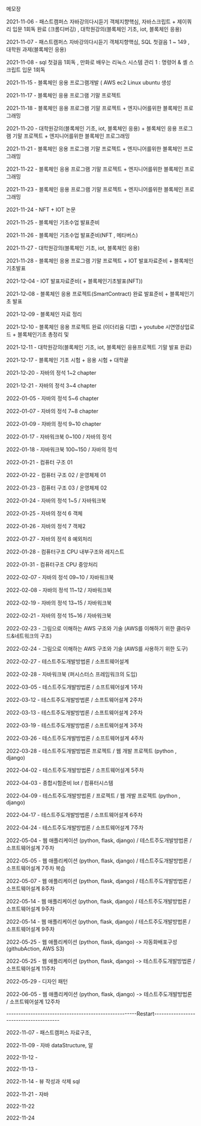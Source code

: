 메모장


2021-11-06 - 패스트캠퍼스 자바강의다시듣기 객체지향핵심, 자바스크립트 + 제이쿼리 입문 1회독 완료 (크롬디버깅) , 대학원강의(블록체인 기초, iot, 블록체인 응용) 


2021-11-07 - 패스트캠퍼스 자바강의다시듣기 객체지향핵심, SQL 첫걸음 1 ~ 149 , 대학원 과제(블록체인 응용)

2021-11-08 - sql 첫걸음 1회독 , 만화로 배우는 리눅스 시스템 관리 1 : 명령어 & 셸 스크립트 입문 1회독

2021-11-15 - 블록체인 응용 프로그램개발 ( AWS ec2 Linux ubuntu 생성

2021-11-17 - 블록체인 응용 프로그램 기말 프로젝트

2021-11-18 - 블록체인 응용 프로그램 기말 프로젝트 + 엔지니어를위한 블록체인 프로그래밍

2021-11-20 - 대학원강의(블록체인 기초, iot, 블록체인 응용) + 블록체인 응용 프로그램 기말 프로젝트 + 엔지니어를위한 블록체인 프로그래밍

2021-11-21 - 블록체인 응용 프로그램 기말 프로젝트 + 엔지니어를위한 블록체인 프로그래밍

2021-11-22 - 블록체인 응용 프로그램 기말 프로젝트 + 엔지니어를위한 블록체인 프로그래밍

2021-11-23 - 블록체인 응용 프로그램 기말 프로젝트 + 엔지니어를위한 블록체인 프로그래밍

2021-11-24 - NFT + IOT 논문 

2021-11-25 - 블록체인 기초수업 발표준비

2021-11-26 - 블록체인 기초수업 발표준비(NFT , 메타버스)

2021-11-27 - 대학원강의(블록체인 기초, iot, 블록체인 응용)

2021-11-28 - 블록체인 응용 프로그램 기말 프로젝트 + IOT 발표자료준비 + 블록체인기초발표

2021-12-04 - IOT 발표자료준비( + 블록체인기초발표(NFT))

2021-12-08 - 블록체인 응용 프로젝트(SmartContract) 완료 발표준비 + 블록체인기초 발표

2021-12-09 - 블록체인 자료 정리

2021-12-10 - 블록체인 응용 프로젝트 완료 (이더리움 디앱) + youtube 시연영상업로드 + 블록체인기초 총정리 및 

2021-12-11 - 대학원강의(블록체인 기초, iot, 블록체인 응용프로젝트 기말 발표 완료)

2021-12-17 - 블록체인 기초 시험 + 응용 시험 + 대학끝

2021-12-20 - 자바의 정석 1~2 chapter

2021-12-21 - 자바의 정석 3~4 chapter

2022-01-05 - 자바의 정석 5~6 chapter

2022-01-07 - 자바의 정석 7~8 chapter

2022-01-09 - 자바의 정석 9~10 chapter

2022-01-17 - 자바워크북 0~100 / 자바의 정석 

2022-01-18 - 자바워크북 100~150 / 자바의 정석 

2022-01-21 - 컴퓨터 구조 01

2022-01-22 - 컴퓨터 구조 02 / 운영체제 01

2022-01-23 - 컴퓨터 구조 03 / 운영체제 02

2022-01-24 - 자바의 정석 1~5 / 자바워크북

2022-01-25 - 자바의 정석 6 객체 

2022-01-26 - 자바의 정석 7 객체2

2022-01-27 - 자바의 정석 8 예외처리

2022-01-28 - 컴퓨터구조 CPU 내부구조와 레지스트

2022-01-31 - 컴퓨터구조 CPU 중앙처리

2022-02-07 - 자바의 정석 09~10 / 자바워크북

2022-02-08 - 자바의 정석 11~12 / 자바워크북

2022-02-19 - 자바의 정석 13~15 / 자바워크북

2022-02-21 - 자바의 정석 15~16 / 자바워크북

2022-02-23 - 그림으로 이해하는 AWS 구조와 기술 (AWS를 이해하기 위한 클라우드&네트워크의 구조)

2022-02-24 - 그림으로 이해하는 AWS 구조와 기술 (AWS를 사용하기 위한 도구)

2022-02-27 - 테스트주도개발방법론 / 소프트웨어설계

2022-02-28 - 자바워크북 (퍼시스터스 프레임워크의 도입)

2022-03-05 - 테스트주도개발방법론 / 소프트웨어설계 1주차

2022-03-12 - 테스트주도개발방법론 / 소프트웨어설계 2주차

2022-03-13 - 테스트주도개발방법론 / 소프트웨어설계 2주차

2022-03-19 - 테스트주도개발방법론 / 소프트웨어설계 3주차

2022-03-26 - 테스트주도개발방법론 / 소프트웨어설계 4주차

2022-03-28 - 테스트주도개발방법론 프로젝트 / 웹 개발 프로젝트 (python , django)

2022-04-02 - 테스트주도개발방법론 / 소프트웨어설계 5주차

2022-04-03 - 종합시험준비 Iot / 컴퓨터시스템

2022-04-09 - 테스트주도개발방법론 / 프로젝트 / 웹 개발 프로젝트 (python , django)

2022-04-17 - 테스트주도개발방법론 / 소프트웨어설계 6주차

2022-04-24 - 테스트주도개발방법론 / 소프트웨어설계 7주차

2022-05-04 - 웹 애플리케이션 (python, flask, django) /  테스트주도개발방법론 / 소프트웨어설계 7주차 

2022-05-05 - 웹 애플리케이션 (python, flask, django) /  테스트주도개발방법론 / 소프트웨어설계 7주차 복습

2022-05-07 - 웹 애플리케이션 (python, flask, django) /  테스트주도개발방법론 / 소프트웨어설계 8주차

2022-05-14 - 웹 애플리케이션 (python, flask, django) /  테스트주도개발방법론 / 소프트웨어설계 9주차 

2022-05-14 - 웹 애플리케이션 (python, flask, django) /  테스트주도개발방법론 / 소프트웨어설계 9주차 

2022-05-25 - 웹 애플리케이션 (python, flask, django) -> 자동화배포구성 (githubAction, AWS S3)

2022-05-25 - 웹 애플리케이션 (python, flask, django) -> 테스트주도개발방법론 / 소프트웨어설계 11주차 

2022-05-29 - 디자인 패턴 

2022-06-05 - 웹 애플리케이션 (python, flask, django) -> 테스트주도개발방법론 / 소프트웨어설계 12주차 

------------------------------------------------------Restart---------------------------------------

2022-11-07 - 패스트캠퍼스 자료구조, 

2022-11-09 - 자바 dataStructure, 알

2022-11-12 - 

2022-11-13 -

2022-11-14 - 뷰 작성과 삭제 sql

2022-11-21 - 자바

2022-11-22 

2022-11-24

